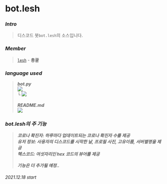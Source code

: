 # bot.lesh

### <i><b>Intro<br></i></b>

>디스코드 봇`bot.lesh`의 소스입니다.<br>

### <i><b>Member<br></i></b>

>[`lesh`](https://github.com/seokwonmin-1124 "github") - <b>총괄</b><br>

### <i><b>language used<br></i></b>
> <b><i>bot.py<i/><b/><br/>
> <img src="https://img.shields.io/badge/Python-3776AB?style=flat-square&logo=Python&logoColor=fff"/> <br/>
> └ <img src="https://img.shields.io/badge/Discord.py-444?style=flat-square&logo=Discord&logoColor=fff"/> <br/> <br/>
> <b><i>README.md<i/><b/><br/>
> <img src="https://img.shields.io/badge/Markdown-222?style=flat-square&logo=Markdown&logoColor=fff"/>
  
### bot.lesh의 주 기능
> 코로나 확진자: 하루마다 업데이트되는 코로나 확진자 수를 제공<br/>
> 유저 정보: 사용자의 디스코드를 시작한 날, 프로필 사진, 고유이름, 서버별명을 제공<br/>
> 헥스코드: 여섯자리인 hex 코드의 뷰어를 제공<br/><br/>
> 기능은 더 추가될 예정..
  
###### 2021.12.18 start
